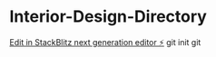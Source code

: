 # Interior-Design-Directory

[Edit in StackBlitz next generation editor ⚡️](https://stackblitz.com/~/github.com/PDXinteriorDesign/Interior-Design-Directory) git init
git